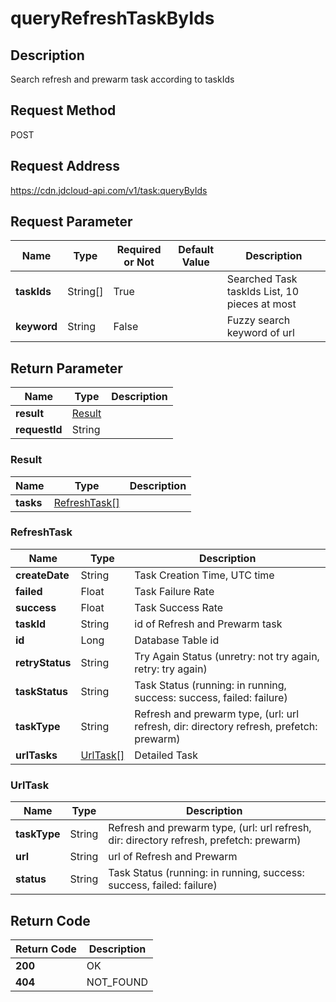 # queryRefreshTaskByIds


## Description
Search refresh and prewarm task according to taskIds

## Request Method
POST

## Request Address
https://cdn.jdcloud-api.com/v1/task:queryByIds


## Request Parameter
|Name|Type|Required or Not|Default Value|Description|
|---|---|---|---|---|
|**taskIds**|String[]|True| |Searched Task taskIds List, 10 pieces at most|
|**keyword**|String|False| |Fuzzy search keyword of url|


## Return Parameter
|Name|Type|Description|
|---|---|---|
|**result**|[Result](queryRefreshTaskByIds#result)| |
|**requestId**|String| |

### <div id="Result">Result</div>
|Name|Type|Description|
|---|---|---|
|**tasks**|[RefreshTask[]](queryRefreshTaskByIds#refreshtask)| |
### <div id="RefreshTask">RefreshTask</div>
|Name|Type|Description|
|---|---|---|
|**createDate**|String|Task Creation Time, UTC time|
|**failed**|Float|Task Failure Rate|
|**success**|Float|Task Success Rate|
|**taskId**|String|id of Refresh and Prewarm task|
|**id**|Long|Database Table id|
|**retryStatus**|String|Try Again Status (unretry: not try again, retry: try again)|
|**taskStatus**|String|Task Status (running: in running, success: success, failed: failure)|
|**taskType**|String|Refresh and prewarm type, (url: url refresh, dir: directory refresh, prefetch: prewarm)|
|**urlTasks**|[UrlTask[]](#urltask)|Detailed Task|
### <div id="UrlTask">UrlTask</div>
|Name|Type|Description|
|---|---|---|
|**taskType**|String|Refresh and prewarm type, (url: url refresh, dir: directory refresh, prefetch: prewarm)|
|**url**|String|url of Refresh and Prewarm|
|**status**|String|Task Status (running: in running, success: success, failed: failure)|

## Return Code
|Return Code|Description|
|---|---|
|**200**|OK|
|**404**|NOT_FOUND|
